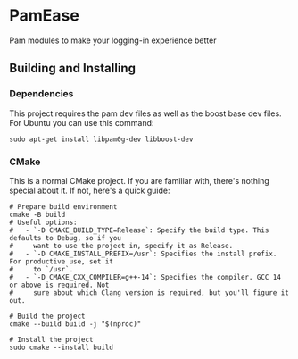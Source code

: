 # PamEase

Pam modules to make your logging-in experience better

## Building and Installing

### Dependencies

This project requires the pam dev files as well as the boost base dev files.  
For Ubuntu you can use this command:

```console
sudo apt-get install libpam0g-dev libboost-dev
```

### CMake

This is a normal CMake project. If you are familiar with, there's nothing special about it. If not, here's a quick
guide:

```console
# Prepare build environment
cmake -B build
# Useful options:
#   - `-D CMAKE_BUILD_TYPE=Release`: Specify the build type. This defaults to Debug, so if you
#     want to use the project in, specify it as Release.
#   - `-D CMAKE_INSTALL_PREFIX=/usr`: Specifies the install prefix. For productive use, set it
#     to `/usr`.
#   - `-D CMAKE_CXX_COMPILER=g++-14`: Specifies the compiler. GCC 14 or above is required. Not
#     sure about which Clang version is required, but you'll figure it out.

# Build the project
cmake --build build -j "$(nproc)"

# Install the project
sudo cmake --install build
```
